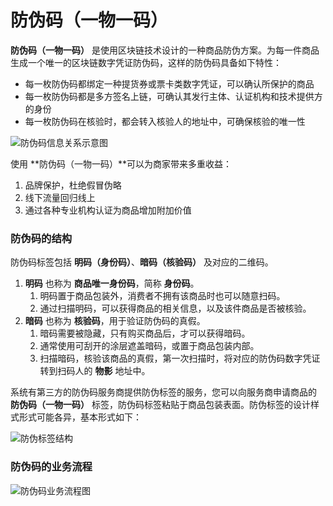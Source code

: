 # 防伪码（一物一码）

**防伪码（一物一码）** 是使用区块链技术设计的一种商品防伪方案。为每一件商品生成一个唯一的区块链数字凭证防伪码，这样的防伪码具备如下特性：

- 每一枚防伪码都绑定一种提货券或票卡类数字凭证，可以确认所保护的商品
- 每一枚防伪码都是多方签名上链，可确认其发行主体、认证机构和技术提供方的身份
- 每一枚防伪码在核验时，都会转入核验人的地址中，可确保核验的唯一性

![防伪码信息关系示意图](http://md.stringon.com/img/x7LeTS.png)

使用 **防伪码（一物一码）**可以为商家带来多重收益：

1. 品牌保护，杜绝假冒伪略
2. 线下流量回归线上
3. 通过各种专业机构认证为商品增加附加价值

### 防伪码的结构

防伪码标签包括 **明码（身份码）**、**暗码（核验码）** 及对应的二维码。

1. **明码** 也称为 **商品唯一身份码**，简称 **身份码**。
   1. 明码置于商品包装外，消费者不拥有该商品时也可以随意扫码。
   2. 通过扫描明码，可以获得商品的相关信息，以及该件商品是否被核验。
2. **暗码** 也称为 **核验码**，用于验证防伪码的真假。
   1. 暗码需要被隐藏，只有购买商品后，才可以获得暗码。
   2. 通常使用可刮开的涂层遮盖暗码，或置于商品包装内部。
   3. 扫描暗码，核验该商品的真假，第一次扫描时，将对应的防伪码数字凭证转到扫码人的 **物影** 地址中。

系统有第三方的防伪码服务商提供防伪标签的服务，您可以向服务商申请商品的 **防伪码（一物一码）** 标签，防伪码标签粘贴于商品包装表面。防伪标签的设计样式形式可能各异，基本形式如下：

![防伪标签结构](http://md.stringon.com/img/b3sjFp.png)

###  防伪码的业务流程

![防伪码业务流程图](http://md.stringon.com/img/%7Bfilename%7D%7B.suffix%7D20200904104846.png)

